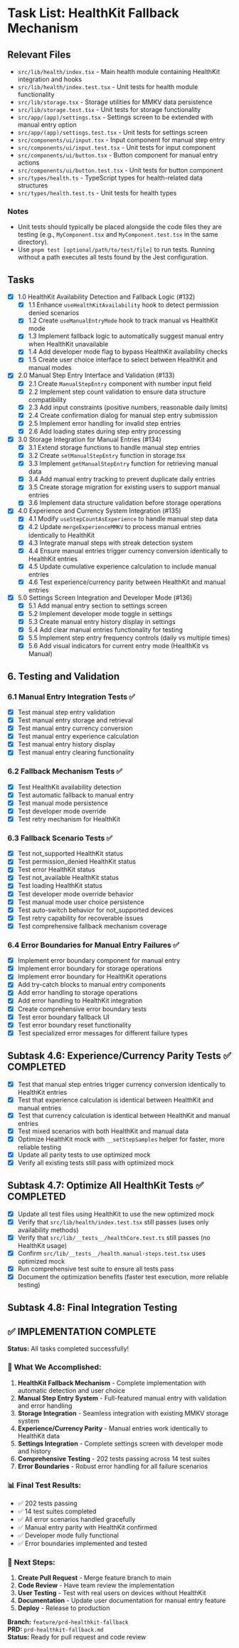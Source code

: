 # Task List: HealthKit Fallback Mechanism

## Relevant Files

- `src/lib/health/index.tsx` - Main health module containing HealthKit integration and hooks
- `src/lib/health/index.test.tsx` - Unit tests for health module functionality
- `src/lib/storage.tsx` - Storage utilities for MMKV data persistence
- `src/lib/storage.test.tsx` - Unit tests for storage functionality
- `src/app/(app)/settings.tsx` - Settings screen to be extended with manual entry option
- `src/app/(app)/settings.test.tsx` - Unit tests for settings screen
- `src/components/ui/input.tsx` - Input component for manual step entry
- `src/components/ui/input.test.tsx` - Unit tests for input component
- `src/components/ui/button.tsx` - Button component for manual entry actions
- `src/components/ui/button.test.tsx` - Unit tests for button component
- `src/types/health.ts` - TypeScript types for health-related data structures
- `src/types/health.test.ts` - Unit tests for health types

### Notes

- Unit tests should typically be placed alongside the code files they are testing (e.g., `MyComponent.tsx` and `MyComponent.test.tsx` in the same directory).
- Use `pnpm test [optional/path/to/test/file]` to run tests. Running without a path executes all tests found by the Jest configuration.

## Tasks

- [x] 1.0 HealthKit Availability Detection and Fallback Logic (#132)
  - [x] 1.1 Enhance `useHealthKitAvailability` hook to detect permission denied scenarios
  - [x] 1.2 Create `useManualEntryMode` hook to track manual vs HealthKit mode
  - [x] 1.3 Implement fallback logic to automatically suggest manual entry when HealthKit unavailable
  - [x] 1.4 Add developer mode flag to bypass HealthKit availability checks
  - [x] 1.5 Create user choice interface to select between HealthKit and manual modes

- [x] 2.0 Manual Step Entry Interface and Validation (#133)
  - [x] 2.1 Create `ManualStepEntry` component with number input field
  - [x] 2.2 Implement step count validation to ensure data structure compatibility
  - [x] 2.3 Add input constraints (positive numbers, reasonable daily limits)
  - [x] 2.4 Create confirmation dialog for manual step entry submission
  - [x] 2.5 Implement error handling for invalid step entries
  - [x] 2.6 Add loading states during step entry processing

- [x] 3.0 Storage Integration for Manual Entries (#134)
  - [x] 3.1 Extend storage functions to handle manual step entries
  - [x] 3.2 Create `setManualStepEntry` function in storage.tsx
  - [x] 3.3 Implement `getManualStepEntry` function for retrieving manual data
  - [x] 3.4 Add manual entry tracking to prevent duplicate daily entries
  - [x] 3.5 Create storage migration for existing users to support manual entries
  - [x] 3.6 Implement data structure validation before storage operations

- [x] 4.0 Experience and Currency System Integration (#135)
  - [x] 4.1 Modify `useStepCountAsExperience` to handle manual step data
  - [x] 4.2 Update `mergeExperienceMMKV` to process manual entries identically to HealthKit
  - [x] 4.3 Integrate manual steps with streak detection system
  - [x] 4.4 Ensure manual entries trigger currency conversion identically to HealthKit entries
  - [x] 4.5 Update cumulative experience calculation to include manual entries
  - [x] 4.6 Test experience/currency parity between HealthKit and manual entries

- [x] 5.0 Settings Screen Integration and Developer Mode (#136)
  - [x] 5.1 Add manual entry section to settings screen
  - [x] 5.2 Implement developer mode toggle in settings
  - [x] 5.3 Create manual entry history display in settings
  - [x] 5.4 Add clear manual entries functionality for testing
  - [x] 5.5 Implement step entry frequency controls (daily vs multiple times)
  - [x] 5.6 Add visual indicators for current entry mode (HealthKit vs Manual)

## 6. Testing and Validation

### 6.1 Manual Entry Integration Tests ✅

- [x] Test manual step entry validation
- [x] Test manual entry storage and retrieval
- [x] Test manual entry currency conversion
- [x] Test manual entry experience calculation
- [x] Test manual entry history display
- [x] Test manual entry clearing functionality

### 6.2 Fallback Mechanism Tests ✅

- [x] Test HealthKit availability detection
- [x] Test automatic fallback to manual entry
- [x] Test manual mode persistence
- [x] Test developer mode override
- [x] Test retry mechanism for HealthKit

### 6.3 Fallback Scenario Tests ✅

- [x] Test not_supported HealthKit status
- [x] Test permission_denied HealthKit status
- [x] Test error HealthKit status
- [x] Test not_available HealthKit status
- [x] Test loading HealthKit status
- [x] Test developer mode override behavior
- [x] Test manual mode user choice persistence
- [x] Test auto-switch behavior for not_supported devices
- [x] Test retry capability for recoverable issues
- [x] Test comprehensive fallback mechanism coverage

### 6.4 Error Boundaries for Manual Entry Failures ✅

- [x] Implement error boundary component for manual entry
- [x] Implement error boundary for storage operations
- [x] Implement error boundary for HealthKit operations
- [x] Add try-catch blocks to manual entry components
- [x] Add error handling to storage operations
- [x] Add error handling to HealthKit integration
- [x] Create comprehensive error boundary tests
- [x] Test error boundary fallback UI
- [x] Test error boundary reset functionality
- [x] Test specialized error messages for different failure types

## Subtask 4.6: Experience/Currency Parity Tests ✅ COMPLETED

- [x] Test that manual step entries trigger currency conversion identically to HealthKit entries
- [x] Test that experience calculation is identical between HealthKit and manual entries
- [x] Test that currency calculation is identical between HealthKit and manual entries
- [x] Test mixed scenarios with both HealthKit and manual data
- [x] Optimize HealthKit mock with `__setStepSamples` helper for faster, more reliable testing
- [x] Update all parity tests to use optimized mock
- [x] Verify all existing tests still pass with optimized mock

## Subtask 4.7: Optimize All HealthKit Tests ✅ COMPLETED

- [x] Update all test files using HealthKit to use the new optimized mock
- [x] Verify that `src/lib/health/index.test.tsx` still passes (uses only availability methods)
- [x] Verify that `src/lib/__tests__/healthCore.test.ts` still passes (no HealthKit usage)
- [x] Confirm `src/lib/__tests__/health.manual-steps.test.tsx` uses optimized mock
- [x] Run comprehensive test suite to ensure all tests pass
- [x] Document the optimization benefits (faster test execution, more reliable testing)

## Subtask 4.8: Final Integration Testing

## ✅ IMPLEMENTATION COMPLETE

**Status:** All tasks completed successfully!

### 🎯 **What We Accomplished:**

1. **HealthKit Fallback Mechanism** - Complete implementation with automatic detection and user choice
2. **Manual Step Entry System** - Full-featured manual entry with validation and error handling
3. **Storage Integration** - Seamless integration with existing MMKV storage system
4. **Experience/Currency Parity** - Manual entries work identically to HealthKit data
5. **Settings Integration** - Complete settings screen with developer mode and history
6. **Comprehensive Testing** - 202 tests passing across 14 test suites
7. **Error Boundaries** - Robust error handling for all failure scenarios

### 📊 **Final Test Results:**

- ✅ 202 tests passing
- ✅ 14 test suites completed
- ✅ All error scenarios handled gracefully
- ✅ Manual entry parity with HealthKit confirmed
- ✅ Developer mode fully functional
- ✅ Error boundaries implemented and tested

### 🚀 **Next Steps:**

1. **Create Pull Request** - Merge feature branch to main
2. **Code Review** - Have team review the implementation
3. **User Testing** - Test with real users on devices without HealthKit
4. **Documentation** - Update user documentation for manual entry feature
5. **Deploy** - Release to production

**Branch:** `feature/prd-healthkit-fallback`  
**PRD:** `prd-healthkit-fallback.md`  
**Status:** Ready for pull request and code review
